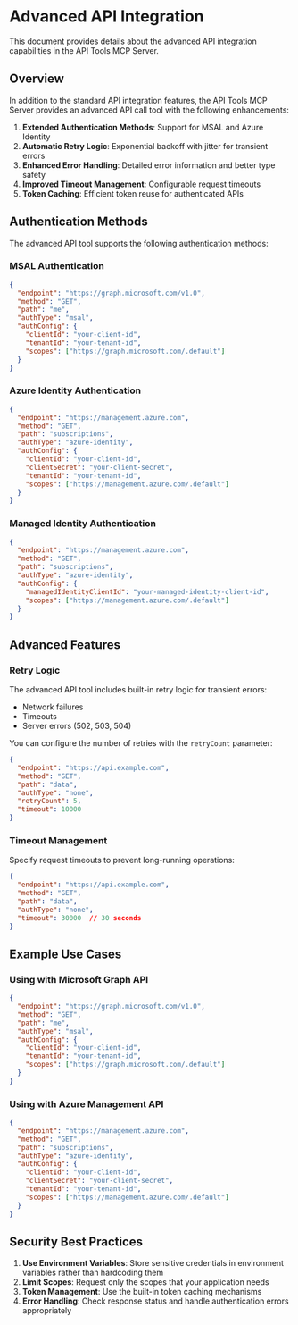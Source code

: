 # Advanced API Integration

This document provides details about the advanced API integration capabilities in the API Tools MCP Server.

## Overview

In addition to the standard API integration features, the API Tools MCP Server provides an advanced API call tool with the following enhancements:

1. **Extended Authentication Methods**: Support for MSAL and Azure Identity
2. **Automatic Retry Logic**: Exponential backoff with jitter for transient errors
3. **Enhanced Error Handling**: Detailed error information and better type safety
4. **Improved Timeout Management**: Configurable request timeouts
5. **Token Caching**: Efficient token reuse for authenticated APIs

## Authentication Methods

The advanced API tool supports the following authentication methods:

### MSAL Authentication

```json
{
  "endpoint": "https://graph.microsoft.com/v1.0",
  "method": "GET",
  "path": "me",
  "authType": "msal",
  "authConfig": {
    "clientId": "your-client-id",
    "tenantId": "your-tenant-id",
    "scopes": ["https://graph.microsoft.com/.default"]
  }
}
```

### Azure Identity Authentication

```json
{
  "endpoint": "https://management.azure.com",
  "method": "GET",
  "path": "subscriptions",
  "authType": "azure-identity", 
  "authConfig": {
    "clientId": "your-client-id",
    "clientSecret": "your-client-secret",
    "tenantId": "your-tenant-id",
    "scopes": ["https://management.azure.com/.default"]
  }
}
```

### Managed Identity Authentication

```json
{
  "endpoint": "https://management.azure.com",
  "method": "GET",
  "path": "subscriptions",
  "authType": "azure-identity", 
  "authConfig": {
    "managedIdentityClientId": "your-managed-identity-client-id",
    "scopes": ["https://management.azure.com/.default"]
  }
}
```

## Advanced Features

### Retry Logic

The advanced API tool includes built-in retry logic for transient errors:

- Network failures
- Timeouts
- Server errors (502, 503, 504)

You can configure the number of retries with the `retryCount` parameter:

```json
{
  "endpoint": "https://api.example.com",
  "method": "GET",
  "path": "data",
  "authType": "none",
  "retryCount": 5,
  "timeout": 10000
}
```

### Timeout Management

Specify request timeouts to prevent long-running operations:

```json
{
  "endpoint": "https://api.example.com",
  "method": "GET",
  "path": "data",
  "authType": "none",
  "timeout": 30000  // 30 seconds
}
```

## Example Use Cases

### Using with Microsoft Graph API

```json
{
  "endpoint": "https://graph.microsoft.com/v1.0",
  "method": "GET",
  "path": "me",
  "authType": "msal",
  "authConfig": {
    "clientId": "your-client-id",
    "tenantId": "your-tenant-id",
    "scopes": ["https://graph.microsoft.com/.default"]
  }
}
```

### Using with Azure Management API

```json
{
  "endpoint": "https://management.azure.com",
  "method": "GET",
  "path": "subscriptions",
  "authType": "azure-identity",
  "authConfig": {
    "clientId": "your-client-id",
    "clientSecret": "your-client-secret",
    "tenantId": "your-tenant-id",
    "scopes": ["https://management.azure.com/.default"]
  }
}
```

## Security Best Practices

1. **Use Environment Variables**: Store sensitive credentials in environment variables rather than hardcoding them
2. **Limit Scopes**: Request only the scopes that your application needs
3. **Token Management**: Use the built-in token caching mechanisms
4. **Error Handling**: Check response status and handle authentication errors appropriately
